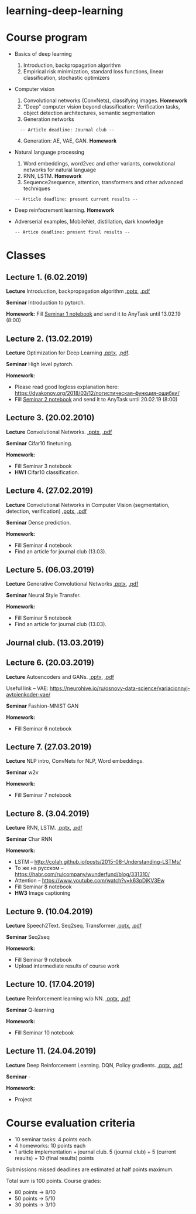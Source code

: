 # learning-deep-learning

# Course program

* Basics of deep learning
  1. Introduction, backpropagation algorithm
  2. Empirical risk minimization, standard loss functions, linear classification, stochastic optimizers
* Computer vision
  1. Convolutional networks (ConvNets), classifying images. **Homework**
  2. "Deep" computer vision beyond classification: Verification tasks, object detection architectures, semantic segmentation
  3. Generation networks
    ```
      -- Article deadline: Journal club --
    ```
  4. Generation: AE, VAE, GAN. **Homework**
* Natural language processing
  1. Word embeddings, word2vec and other variants, convolutional networks for natural language
  2. RNN, LSTM. **Homework**
  3. Sequence2sequence, attention, transformers and other advanced techniques
  
  ```
  -- Article deadline: present current results --
  ```
* Deep reinfocrement learning. **Homework**
* Adverserial examples, MobileNet, distillation, dark knowledge

  ```
  -- Artice deadline: present final results --
  ```

# Classes

## Lecture 1. (6.02.2019)
**Lecture** Introduction, backpropagation algorithm [.pptx](https://drive.google.com/open?id=12-E7YoEZiDBPl7ZGI5KFQwwiPIHHuVDi), [.pdf](https://drive.google.com/open?id=1VmZ3VL9m9v0In_5utGlS3KKd8DIgAfqB)

**Seminar** Introduction to pytorch.

**Homework:** Fill [Seminar 1 notebook](01_intro/seminar_pytorch_vs_numpy.ipynb) and send it to AnyTask until 13.02.19 (8:00)

## Lecture 2. (13.02.2019)
**Lecture** Optimization for Deep Learning [.pptx](https://drive.google.com/open?id=19e-rf_b1jBT_lv_aOkObvYXM3nbSxhG4), [.pdf](https://drive.google.com/open?id=1GwFNLKiA-lPVX88cc6uWNFkunLcirgs6).

**Seminar** High level pytorch.

**Homework:**
* Please read good logloss explanation here: https://dyakonov.org/2018/03/12/логистическая-функция-ошибки/
* Fill [Seminar 2 notebook](02_basic_nn/seminar_high_level_pytorch.ipynb) and send it to AnyTask until 20.02.19 (8:00)


## Lecture 3. (20.02.2010)
**Lecture** Convolutional Networks. [.pptx](https://drive.google.com/open?id=1rltJSToDGCI37wWVC3IGRLUUKYixRK6J), [.pdf](https://drive.google.com/open?id=1vi29F7q44bvhKXtZ-MQsjPQ7CkNQEQuE)

**Seminar** Cifar10 finetuning.

**Homework:**
* Fill Seminar 3 notebook
* **HW1** Cifar10 classification.


## Lecture 4. (27.02.2019)
**Lecture** Convolutional Networks in Computer Vision (segmentation, detection, verification) [.pptx](https://drive.google.com/open?id=1aAW22FkAWMt6ZMiEbGtHrX1S0XLY-H72), [.pdf](https://drive.google.com/open?id=16XnW4KheNSuFjjHce6M01qfrxe0NGmnl)

**Seminar** Dense prediction.

**Homework:**
* Fill Seminar 4 notebook
* Find an article for journal club (13.03).

## Lecture 5. (06.03.2019)
**Lecture** Generative Convolutional Networks [.pptx](https://drive.google.com/file/d/1PXWn-0G3OLM24yfQWiXm-t_fj8lIQNZ0/view?usp=sharing), [.pdf](https://drive.google.com/file/d/1BBXqao38645yTlRTtYLrnmXoylwY0AjP/view?usp=sharing)

**Seminar** Neural Style Transfer.

**Homework:**
* Fill Seminar 5 notebook
* Find an article for journal club (13.03).

## Journal club. (13.03.2019)

## Lecture 6. (20.03.2019)
**Lecture** Autoencoders and GANs. [.pptx](https://drive.google.com/open?id=1LUL1uUahloUKUrLYAMvNuIErX9BakGz9), [.pdf](https://drive.google.com/open?id=1trIvsIRuXBbONyHPUCyVjuzb34HIjIv1)

Useful link – VAE: https://neurohive.io/ru/osnovy-data-science/variacionnyj-avtojenkoder-vae/

**Seminar** Fashion-MNIST GAN

**Homework:**
* Fill Seminar 6 notebook

## Lecture 7. (27.03.2019)
**Lecture** NLP intro, ConvNets for NLP, Word embeddings.

**Seminar** w2v

**Homework:**
* Fill Seminar 7 notebook

## Lecture 8. (3.04.2019)
**Lecture** RNN, LSTM. [.pptx](https://drive.google.com/open?id=1A0e0My9G_jMxUadYU-7SDl0spWyigK8g), [.pdf](https://drive.google.com/open?id=1MxqvNJSGOwHZlPC9MnLSklxpZNhLnQaV)

**Seminar** Char RNN

**Homework:**
* LSTM – http://colah.github.io/posts/2015-08-Understanding-LSTMs/
* То же на русском – https://habr.com/ru/company/wunderfund/blog/331310/
* Attention – https://www.youtube.com/watch?v=k63pDjKV3Ew
* Fill Seminar 8 notebook
* **HW3** Image captioning

## Lecture 9. (10.04.2019)
**Lecture** Speech2Text. Seq2seq. Transformer [.pptx](https://drive.google.com/open?id=1vBULDrEats24Kn01C_mHqfIu-CuLcqQx), [.pdf](https://drive.google.com/open?id=1N-VYRjHnrldBDZ3Qcb9OvECRDLd-iBq6)

**Seminar** Seq2seq

**Homework:**
* Fill Seminar 9 notebook
* Upload intermediate results of course work

## Lecture 10. (17.04.2019)
**Lecture** Reinforcement learning w/o NN. [.pptx](https://drive.google.com/open?id=164ncy-1GIs-ICgSgrOMTWyPCX2KNOhnq), [.pdf](https://drive.google.com/open?id=1A1grleGmjxZor4iVRJ7uK87Tipmbjaz4)

**Seminar** Q-learning

**Homework:**
* Fill Seminar 10 notebook

## Lecture 11. (24.04.2019)
**Lecture** Deep Reinforcement Learning. DQN, Policy gradients. [.pptx](https://drive.google.com/open?id=1i3BZslxWovWkflowA9H-CXVOEFgsbbOE), [.pdf](https://drive.google.com/open?id=1riBqtKvofUIcdhe5lQ6E2HCh2MRSam85)

**Seminar** -

**Homework:**
* Project

# Сourse evaluation criteria

* 10 seminar tasks: 4 points each
* 4 homeworks: 10 points each
* 1 article implementation + journal club. 5 (journal club) + 5 (current results) + 10 (final results) points

Submissions missed deadlines are estimated at half points maximum.

Total sum is 100 points. Course grades:
* 80 points -> 8/10
* 50 points -> 5/10
* 30 points -> 3/10
